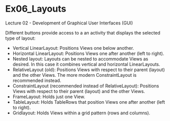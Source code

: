 # Ex06_Layouts
Lecture 02 - Development of Graphical User Interfaces (GUI)

Different buttons provide access to a an activity that displays the selected type of layout:
- Vertical LinearLayout: Positions Views one below another.
- Horizontal LinearLayout: Positions Views one after another (left to right).
- Nested layout: Layouts can be nested to accommodate Views as desired. In this case it combines vertical and horizontal LinearLayouts.
- RelativeLayout (old): Positions Views with respect to their parent (layout) and the other Views. The more modern ConstraintLayout is recommended instead.
- ConstraintLayout (recommended instead of RelativeLayout): Positions Views with respect to their parent (layout) and the other Views.
- FrameLayout: Holds just one View.
- TableLayout: Holds TableRows that position Views one after another (left to right).
- Gridlayout: Holds Views within a grid pattern (rows and columns).
